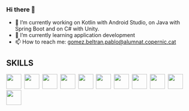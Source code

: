 ### Hi there 👋

- 🔭 I’m currently working on Kotlin with Android Studio, on Java with Spring Boot and on C# with Unity.
- 🌱 I’m currently learning application development
- 📫 How to reach me: gomez.beltran.pablo@alumnat.copernic.cat

## SKILLS

<img src="https://logowik.com/content/uploads/images/kotlin.jpg" title="" alt="" whidth="" height="40" />&nbsp; <img src="https://www.arcanstudios.com/wp-content/uploads/2017/10/android-studio-logo.png" title="" alt="" whidth="" height="40" />&nbsp; <img src="https://upload.wikimedia.org/wikipedia/commons/thumb/3/37/Firebase_Logo.svg/1280px-Firebase_Logo.svg.png" title="" alt="" whidth="" height="40" />&nbsp; <img src="https://logowik.com/content/uploads/images/kotlin.jpg" title="" alt="" whidth="" height="40" />&nbsp; <img src="https://logowik.com/content/uploads/images/kotlin.jpg" title="" alt="" whidth="" height="40" />&nbsp; <img src="https://logowik.com/content/uploads/images/kotlin.jpg" title="" alt="" whidth="" height="40" />&nbsp; <img src="https://logowik.com/content/uploads/images/kotlin.jpg" title="" alt="" whidth="" height="40" />&nbsp; <img src="https://logowik.com/content/uploads/images/kotlin.jpg" title="" alt="" whidth="" height="40" />&nbsp; <img src="https://logowik.com/content/uploads/images/kotlin.jpg" title="" alt="" whidth="" height="40" />&nbsp; <img src="https://logowik.com/content/uploads/images/kotlin.jpg" title="" alt="" whidth="" height="40" />&nbsp; <img src="https://logowik.com/content/uploads/images/kotlin.jpg" title="" alt="" whidth="" height="40" />&nbsp;



